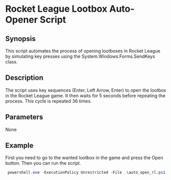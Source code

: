 # Rocket League Lootbox Auto-Opener Script

## Synopsis
This script automates the process of opening lootboxes in Rocket League by simulating key presses using the System.Windows.Forms.SendKeys class.

## Description
The script uses key sequences (Enter, Left Arrow, Enter) to open the lootbox in the Rocket League game. It then waits for 5 seconds before repeating the process. This cycle is repeated 36 times.

## Parameters
None

## Example
First you need to go to the wanted lootbox in the game and press the Open button. Then you can run the script.

```powershell
 powershell.exe -ExecutionPolicy Unrestricted -File .\auto_open_rl.ps1
